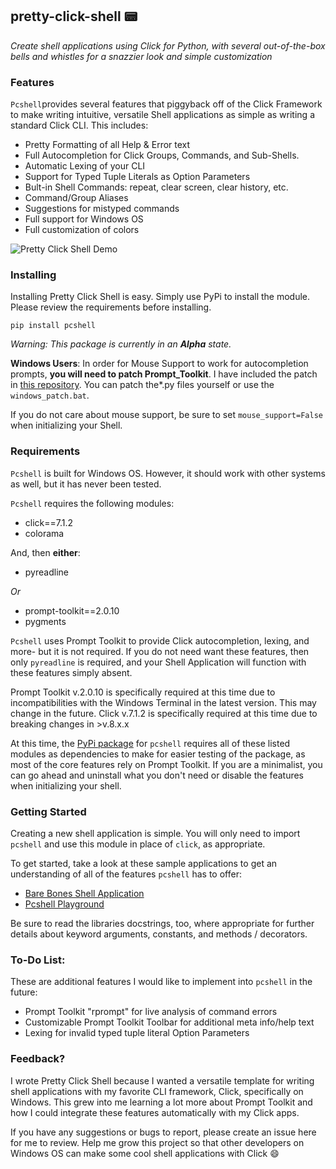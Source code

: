 ## pretty-click-shell :pager:
*Create shell applications using Click for Python, with several out-of-the-box bells and whistles for a snazzier look and simple customization*

### Features
`Pcshell`provides several features that piggyback off of the Click Framework to make writing intuitive, versatile Shell applications as simple as writing a standard Click CLI. This includes:

 - Pretty Formatting of all Help & Error text
 - Full Autocompletion for Click Groups, Commands, and Sub-Shells.
 - Automatic Lexing of your CLI
 - Support for Typed Tuple Literals as Option Parameters
 - Bult-in Shell Commands: repeat, clear screen, clear history, etc.
 - Command/Group Aliases
 - Suggestions for mistyped commands
 - Full support for Windows OS
 - Full customization of colors

![Pretty Click Shell Demo](https://github.com/xSlither/pretty-click-shell/blob/master/pcshell_demo.gif)

### Installing
Installing Pretty Click Shell is easy. Simply use PyPi to install the module. Please review the requirements before installing. 
```batch
pip install pcshell
```
*Warning: This package is currently in an **Alpha** state.*

**Windows Users**:
In order for Mouse Support to work for autocompletion prompts, **you will need to patch Prompt_Toolkit**. I have included the patch in [this repository](https://github.com/xSlither/pretty-click-shell/tree/master/setup). You can patch the*.py files yourself or use the `windows_patch.bat`.

If you do not care about mouse support, be sure to set `mouse_support=False` when initializing your Shell.

### Requirements
`Pcshell` is built for Windows OS. However, it should work with other systems as well, but it has never been tested.

`Pcshell` requires the following modules:

 - click==7.1.2
 - colorama

And, then **either**:

 - pyreadline

*Or*

 - prompt-toolkit==2.0.10
 - pygments

`Pcshell` uses Prompt Toolkit to provide Click autocompletion, lexing, and more- but it is not required. If you do not need want these features, then only `pyreadline` is required, and your Shell Application will function with these features simply absent.

Prompt Toolkit v.2.0.10 is specifically required at this time due to incompatibilities with the Windows Terminal in the latest version. This may change in the future.
Click v.7.1.2 is specifically required at this time due to breaking changes in >v.8.x.x

At this time, the [PyPi package](https://pypi.org/project/pcshell/) for `pcshell` requires all of these listed modules as dependencies to make for easier testing of the package, as most of the core features rely on Prompt Toolkit. If you are a minimalist, you can go ahead and uninstall what you don't need or disable the features when initializing your shell.

### Getting Started
Creating a new shell application is simple. You will only need to import `pcshell` and use this module in place of `click`, as appropriate.

To get started, take a look at these sample applications to get an understanding of all of the features `pcshell` has to offer:

 - [Bare Bones Shell Application](https://github.com/xSlither/pretty-click-shell/tree/master/testapp/python/simpapp.py)
 - [Pcshell Playground](https://github.com/xSlither/pretty-click-shell/tree/master/testapp/python/testapp.py)

Be sure to read the libraries docstrings, too, where appropriate for further details about keyword arguments,  constants, and methods / decorators.

### To-Do List:
These are additional features I would like to implement into `pcshell` in the future:

 - Prompt Toolkit "rprompt" for live analysis of command errors
 - Customizable Prompt Toolkit Toolbar for additional meta info/help text
 - Lexing for invalid typed tuple literal Option Parameters

### Feedback?
I wrote Pretty Click Shell because I wanted a versatile template for writing shell applications with my favorite CLI framework, Click, specifically on Windows. This grew into me learning a lot more about Prompt Toolkit and how I could integrate these features automatically with my Click apps.

If you have any suggestions or bugs to report, please create an issue here for me to review. Help me grow this project so that other developers on Windows OS can make some cool shell applications with Click :smile:
